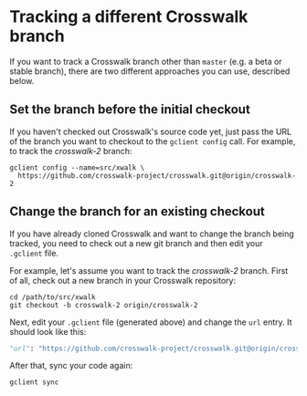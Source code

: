 # Tracking a different Crosswalk branch

If you want to track a Crosswalk branch other than `master` (e.g. a beta or
stable branch), there are two different approaches you can use, described
below.

## Set the branch before the initial checkout

If you haven't checked out Crosswalk's source code yet, just pass the URL of
the branch you want to checkout to the `gclient config` call. For example, to
track the _crosswalk-2_ branch:

    gclient config --name=src/xwalk \
      https://github.com/crosswalk-project/crosswalk.git@origin/crosswalk-2

## Change the branch for an existing checkout

If you have already cloned Crosswalk and want to change the branch being
tracked, you need to check out a new git branch and then edit your `.gclient`
file.

For example, let's assume you want to track the _crosswalk-2_ branch. First of
all, check out a new branch in your Crosswalk repository:

    cd /path/to/src/xwalk
    git checkout -b crosswalk-2 origin/crosswalk-2

Next, edit your `.gclient` file (generated above) and change the `url` entry.
It should look like this:

```python
"url": "https://github.com/crosswalk-project/crosswalk.git@origin/crosswalk-2",
```

After that, sync your code again:

    gclient sync

